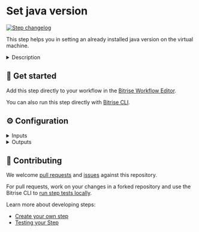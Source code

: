 # Set java version

[![Step changelog](https://shields.io/github/v/release/BirmacherAkos/bitrise-step-set-java-version?include_prereleases&label=changelog&color=blueviolet)](https://github.com/BirmacherAkos/bitrise-step-set-java-version/releases)

This step helps you in setting an already installed java version on the virtual machine.

<details>
<summary>Description</summary>

This step helps you in setting an already installed java version on the virtual machine. Mind you, that this step can't install any java version, it's only for changing between the already installed versions.

If you want to install other java version you can do it by [this guide](https://devcenter.bitrise.io/infrastructure/virtual-machines/#switching-to-a-java-version-not-installed-on-our-android-stacks).

### Troubleshooting

If the step fails to set the java version, you can use these [scripts](https://devcenter.bitrise.io/infrastructure/virtual-machines/#managing-java-versions) as a temporary workaround.

### Useful links

[Managing Java versions on Bitrise](https://devcenter.bitrise.io/infrastructure/virtual-machines/#managing-java-versions)

</details>

## 🧩 Get started

Add this step directly to your workflow in the [Bitrise Workflow Editor](https://devcenter.bitrise.io/steps-and-workflows/steps-and-workflows-index/).

You can also run this step directly with [Bitrise CLI](https://github.com/bitrise-io/bitrise).

## ⚙️ Configuration

<details>
<summary>Inputs</summary>

| Key | Description | Flags | Default |
| --- | --- | --- | --- |
| `set_java_version` | Select the instlled java version you want to use during the build run.  You can check [here](https://github.com/bitrise-io/bitrise.io/tree/master/system_reports) which java versions are installed on each Bitrise stack.  | required | `11` |
</details>

<details>
<summary>Outputs</summary>

| Environment Variable | Description |
| --- | --- |
| `JAVA_HOME` | JAVA_HOME is an environment variable points to the file system location where the JDK or JRE was installed. |
</details>

## 🙋 Contributing

We welcome [pull requests](https://github.com/BirmacherAkos/bitrise-step-set-java-version/pulls) and [issues](https://github.com/BirmacherAkos/bitrise-step-set-java-version/issues) against this repository.

For pull requests, work on your changes in a forked repository and use the Bitrise CLI to [run step tests locally](https://devcenter.bitrise.io/bitrise-cli/run-your-first-build/).

Learn more about developing steps:

- [Create your own step](https://devcenter.bitrise.io/contributors/create-your-own-step/)
- [Testing your Step](https://devcenter.bitrise.io/contributors/testing-and-versioning-your-steps/)
